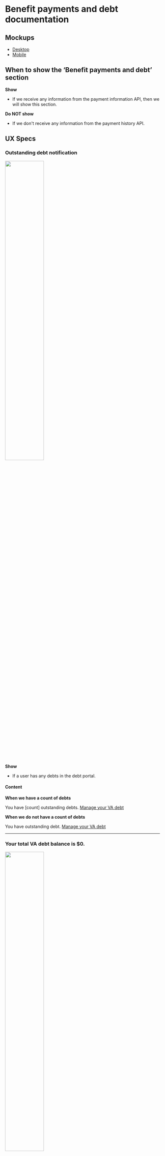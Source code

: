 # Benefit payments and debt documentation

## Mockups

- [Desktop](https://www.sketch.com/s/9b0e6efc-423a-4354-9db3-ab2083d566c9/v/AKKO0Y/p/3FB0D20D-D78F-4998-B2F0-1482780C34BB?search=payment)
- [Mobile](https://www.sketch.com/s/9b0e6efc-423a-4354-9db3-ab2083d566c9/v/AKKO0Y/p/43720C90-8E38-4058-8213-B52543FFE8C7/?search=payment)

## When to show the ‘Benefit payments and debt’ section
**Show**
- If we receive any information from the payment information API, then we will show this section.  

**Do NOT show**
- If we don't receive any information from the payment history API.

## UX Specs
### Outstanding debt notification
<img src="https://github.com/department-of-veterans-affairs/va.gov-team/blob/master/products/identity-personalization/my-va/payment-history/documentation/images/outstanding-debt-notification.png" width="50%" />

**Show**

- If a user has any debts in the debt portal.  

#### **Content**

**When we have a count of debts**

You have [count] outstanding debts. [Manage your VA debt](/manage-va-debt/your-debt)

**When we do not have a count of debts**

You have outstanding debt. [Manage your VA debt](/manage-va-debt/your-debt)

----

### Your total VA debt balance is $0.
<img src="https://github.com/department-of-veterans-affairs/va.gov-team/blob/master/products/identity-personalization/my-va/payment-history/documentation/images/no-debt-no-payment.png" width="50%" />

**Show**
- If a user has no debts in the debt portal.  

#### **Content**

Your total VA debt balance is $0.

---

### Deposit-made card

<img src="https://github.com/department-of-veterans-affairs/va.gov-team/blob/master/products/identity-personalization/my-va/payment-history/documentation/images/deposit-made-card.png" width="50%" />

**Show**

- If a user has a payment made in the last 30 days. We will show the most recent payment in the month.

**Do NOT Show**

- If a user has no payments in the last 30 days. 
- If a user does not have payments in the last 30 days, we will show messaging stating "You haven't received any payments in the past 30 days." in place of the grey card.

<img src="https://github.com/department-of-veterans-affairs/va.gov-team/blob/master/products/identity-personalization/my-va/payment-history/documentation/images/no-debt-no-payment.png" width="50%" />

#### Content

**H3**

 We deposited [$$] in your account ending in [acct] on [date].

**Body** 

Type: [type]

[View your payment history](/va-payment-history/payments)

---

### Manage direct deposit link

<img src="https://github.com/department-of-veterans-affairs/va.gov-team/blob/master/products/identity-personalization/my-va/payment-history/documentation/images/no-debt-no-payment.png" width="50%" />

Use font awesome icon `dollar` for icon in link list

**Show**
- If a user has direct deposit set up.

**Do NOT Show**
- If a user does not have direct deposit set up.

<img src="https://github.com/department-of-veterans-affairs/va.gov-team/blob/master/products/identity-personalization/my-va/payment-history/documentation/images/no-direct-deposit.png" width="50%" />

#### Content

[Manage your direct deposit](/profile/direct-deposit-information)

---

### Learn more about VA debt link

<img src="https://github.com/department-of-veterans-affairs/va.gov-team/blob/master/products/identity-personalization/my-va/payment-history/documentation/images/no-debt-no-payment.png" width="50%" />

- Use font-awesome icon “file-invoice-dollar”

**Show**
- If a user has no debts

**Do NOT Show**
- If a user has outstanding debts (they’ll have the Manage your VA debt link in the alert instead)

#### Content

[Learn more about VA debt](/resources/va-debt-management/)

---

### View your payment history link

- Use font awesome icon “user-check”

**Show in payment card**
- If a user has a payment in the last 30 days
<img src="https://github.com/department-of-veterans-affairs/va.gov-team/blob/master/products/identity-personalization/my-va/payment-history/documentation/images/deposit-made-card.png" width="50%" />

**Show in link list**
- If a user has not had a payment in the last 30 days
<img src="https://github.com/department-of-veterans-affairs/va.gov-team/blob/master/products/identity-personalization/my-va/payment-history/documentation/images/no-debt-no-payment.png" width="50%" />

#### Content
[View your payment history](/va-payment-history/payments) 

---

## States

### State 1: A user who has outstanding debt + received a payment within the last 30 days.  

#### Visual specs
- Use the [background color only warning alert component](https://design.va.gov/storybook/?path=/story/components-va-alert--background-only-with-icon&args=status:warning) for the outstanding debt message.
- The payment card uses the following styles from the design system:
	- `H3` element for heading
	- `p` for payment type
	- Default link style for view your payment history link
	- Maintain  `20px` of space between the alert and the card

#### Mock-ups
- [Desktop](https://www.sketch.com/s/9b0e6efc-423a-4354-9db3-ab2083d566c9/v/AKKO0Y/a/oYm25xY)
- [Mobile](https://www.sketch.com/s/9b0e6efc-423a-4354-9db3-ab2083d566c9/v/AKKO0Y/a/wLRzMYw)
-
---

### State 2: A user who has NO outstanding debt + received a payment within the last 30 days.  

#### Visual specs
- Use a plain `p` element for no outstanding debt message
- Display payment card as described above
- Display Learn more about VA debt link in link list
	

#### Mock-ups
- [Desktop](https://www.sketch.com/s/9b0e6efc-423a-4354-9db3-ab2083d566c9/v/AKKO0Y/a/1KnQlRO)
- [Mobile](https://www.sketch.com/s/9b0e6efc-423a-4354-9db3-ab2083d566c9/a/1KnQlRO)

---

### State 3: A user has had NO payments in the last 30 days + NO debt.

#### Visual specs
- Use a plain `p` element for no outstanding debt message
> Your total VA debt balance is $0.
- Use a plain `p` element for no recent payments message
> You haven’t received any payments in the last 30 days.
- Display the “View your payment history” link in the link list
- Display “Learn about VA debt” in the link list

Mock-ups
- [Desktop](https://www.sketch.com/s/9b0e6efc-423a-4354-9db3-ab2083d566c9/a/R1JK3qy)
- [Mobile](https://www.sketch.com/s/9b0e6efc-423a-4354-9db3-ab2083d566c9/v/AKKO0Y/a/qea25yM)

---

### State 4: If a user has had NO payments in the last 30 days + HAS debt.  

#### Visual Specs
- Use the [background color only warning alert component](https://design.va.gov/storybook/?path=/story/components-va-alert--background-only-with-icon&args=status:warning) for the outstanding debt message.
- Use a plain `p` element for no recent payments message
- Display the “View your payment history” link in the link list

#### Mock-ups
- [Desktop](https://www.sketch.com/s/9b0e6efc-423a-4354-9db3-ab2083d566c9/a/paD25yQ)
- [Mobile](https://www.sketch.com/s/9b0e6efc-423a-4354-9db3-ab2083d566c9/a/7y2QxrE)
---

### State 5: If a user has multiple deposits in the same day.

For MVP, we will only show the most recent payment.

#### Visual specs
- Display only the most recent payment in the payment card
<img src="https://github.com/department-of-veterans-affairs/va.gov-team/blob/master/products/identity-personalization/my-va/payment-history/documentation/images/no-debt-no-payment.png" width="50%" />


## Error States

### Error State 1: Both the Payment History and Debts API calls fail  

#### Visual specs
- Use the [warning alert component](https://design.va.gov/components/alertboxes#warning-alert) for the error message.
>We're sorry. We can't access your payment history right now.  We're working to fix this problem. Please check back later.
- Display the “View your payment history” link in the link list
- Display “Learn about VA debt” in the link list

#### Mock-ups
- [Desktop](https://www.sketch.com/s/9b0e6efc-423a-4354-9db3-ab2083d566c9/a/VrG78qo)
- [Mobile](https://www.sketch.com/s/9b0e6efc-423a-4354-9db3-ab2083d566c9/a/ygpJMYz)
---

### Error State 2: The Payment History API call fails

#### Visual specs
- Use the [warning alert component](https://design.va.gov/components/alertboxes#warning-alert) for the error message.
>We're sorry. We can't access your payment history right now.  We're working to fix this problem. Please check back later.
- Display the “View your payment history” link in the link list

#### Mock-ups
- [Desktop](https://www.sketch.com/s/9b0e6efc-423a-4354-9db3-ab2083d566c9/a/YGD28qM)
- [Mobile](https://www.sketch.com/s/9b0e6efc-423a-4354-9db3-ab2083d566c9/a/9PbQ0n0)
---

### Error State 3: The Debt API call fails

#### Visual specs
- Use the [warning alert component](https://design.va.gov/components/alertboxes#warning-alert) for the error message.
>We're sorry. We can't access some of your financial information right now.  We're working to fix this problem. Please check back later.
- Display “Learn about VA debt” in the link list

#### Mock-ups
- [Desktop](https://www.sketch.com/s/9b0e6efc-423a-4354-9db3-ab2083d566c9/a/Kv2kw8n)
- [Mobile](https://www.sketch.com/s/9b0e6efc-423a-4354-9db3-ab2083d566c9/a/PGzVM2L)

